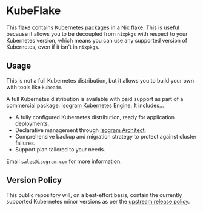# KubeFlake

This flake contains Kubernetes packages in a Nix flake. This is useful because it allows
you to be decoupled from `nixpkgs` with respect to your Kubernetes version, which means
you can use any supported version of Kubernetes, even if it isn't in `nixpkgs`.

## Usage

This is not a full Kubernetes distribution, but it allows you to build your own with
tools like `kubeadm`.

A full Kubernetes distribution is available with paid support as part of a commercial package:
[Isogram Kubernetes Engine](https://www.isogram.com/products/kubernetes). It includes...

- A fully configured Kubernetes distribution, ready for application deployments.
- Declarative management through [Isogram Architect](https://www.isogram.com/products/architect).
- Comprehensive backup and migration strategy to protect against cluster failures.
- Support plan tailored to your needs.

Email `sales@isogram.com` for more information.

## Version Policy

This public repository will, on a best-effort basis, contain the currently supported Kubernetes
minor versions as per the [upstream release policy](https://kubernetes.io/releases/).
